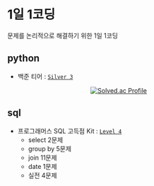 # 1일 1코딩
문제를 논리적으로 해결하기 위한 1일 1코딩

## python
- 백준 티어 : [`Silver 3`](https://solved.ac/codcod/)

<div align="center">

[![Solved.ac Profile](http://mazassumnida.wtf/api/v2/generate_badge?boj=codcod)](https://solved.ac/codcod/)

</div>


## sql
- 프로그래머스 SQL 고득점 Kit : [`Level 4`](https://school.programmers.co.kr/learn/challenges?tab=sql_practice_kit)
    - select 2문제
    - group by 5문제
    - join 11문제
    - date 1문제
    - 실전 4문제